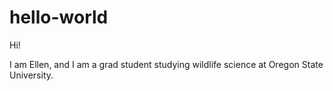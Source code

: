 # hello-world

Hi!

I am Ellen, and I am a grad student studying wildlife science at Oregon State University. 
